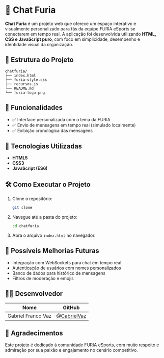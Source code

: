# 🐾 Chat Furia

**Chat Furia** é um projeto web que oferece um espaço interativo e visualmente personalizado para fãs da equipe FURIA eSports se conectarem em tempo real. A aplicação foi desenvolvida utilizando **HTML, CSS e JavaScript puro**, com foco em simplicidade, desempenho e identidade visual da organização.

## 📁 Estrutura do Projeto

```
chatfuria/
├── index.html
├── furia-style.css
├── recursos.js
└── README.md
└── furia-logo.png
```

## 🚀 Funcionalidades

- ✅ Interface personalizada com o tema da FURIA
- ✅ Envio de mensagens em tempo real (simulado localmente)
- ✅ Exibição cronológica das mensagens

## 🎨 Tecnologias Utilizadas

- **HTML5**
- **CSS3**
- **JavaScript (ES6)**

## 🛠️ Como Executar o Projeto

1. Clone o repositório:
   ```bash
   git clone 
   ```

2. Navegue até a pasta do projeto:
   ```bash
   cd chatfuria
   ```

3. Abra o arquivo `index.html` no navegador.

## 📌 Possíveis Melhorias Futuras

- Integração com WebSockets para chat em tempo real
- Autenticação de usuários com nomes personalizados
- Banco de dados para histórico de mensagens
- Filtros de moderação e emojis

## 👨‍💻 Desenvolvedor

| Nome     | GitHub                           |
|----------|----------------------------------|
| Gabriel Franco Vaz | [@GabrielVaz](https://github.com/Vaz-Gabriel) |

## 🖤 Agradecimentos

Este projeto é dedicado à comunidade FURIA eSports, com muito respeito e admiração por sua paixão e engajamento no cenário competitivo.
